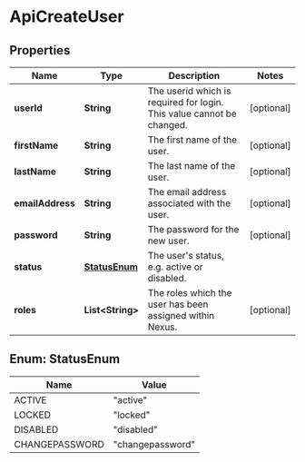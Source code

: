# ApiCreateUser

## Properties
Name | Type | Description | Notes
------------ | ------------- | ------------- | -------------
**userId** | **String** | The userid which is required for login. This value cannot be changed. |  [optional]
**firstName** | **String** | The first name of the user. |  [optional]
**lastName** | **String** | The last name of the user. |  [optional]
**emailAddress** | **String** | The email address associated with the user. |  [optional]
**password** | **String** | The password for the new user. |  [optional]
**status** | [**StatusEnum**](#StatusEnum) | The user&#x27;s status, e.g. active or disabled. | 
**roles** | **List&lt;String&gt;** | The roles which the user has been assigned within Nexus. |  [optional]

<a name="StatusEnum"></a>
## Enum: StatusEnum
Name | Value
---- | -----
ACTIVE | &quot;active&quot;
LOCKED | &quot;locked&quot;
DISABLED | &quot;disabled&quot;
CHANGEPASSWORD | &quot;changepassword&quot;
